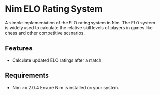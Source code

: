 # Nim ELO Rating System

A simple implementation of the ELO rating system in Nim. The ELO system is widely used to calculate the relative skill levels of players in games like chess and other competitive scenarios.

## Features
- Calculate updated ELO ratings after a match.

## Requirements
- Nim >= 2.0.4 
  Ensure Nim is installed on your system.
